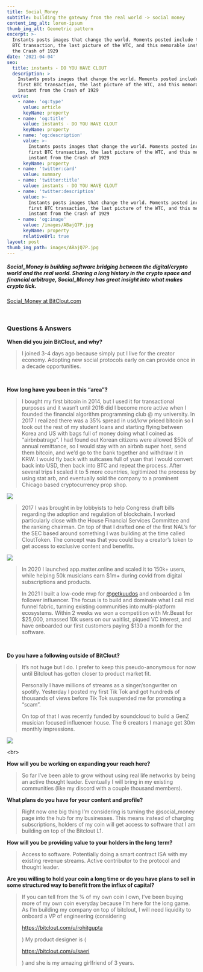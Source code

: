 ```yaml
---
title: Social_Money
subtitle: building the gateway from the real world -> social money
content_img_alt: lorem-ipsum
thumb_img_alt: Geometric pattern
excerpt: >-
  Instants posts images that change the world. Moments posted include the first
  BTC transaction, the last picture of the WTC, and this memorable instant from
  the Crash of 1929
date: '2021-04-04'
seo:
  title: instants - DO YOU HAVE CLOUT
  description: >
    Instants posts images that change the world. Moments posted include the
    first BTC transaction, the last picture of the WTC, and this memorable
    instant from the Crash of 1929
  extra:
    - name: 'og:type'
      value: article
      keyName: property
    - name: 'og:title'
      value: instants - DO YOU HAVE CLOUT
      keyName: property
    - name: 'og:description'
      value: >-
        Instants posts images that change the world. Moments posted include the
        first BTC transaction, the last picture of the WTC, and this memorable
        instant from the Crash of 1929
      keyName: property
    - name: 'twitter:card'
      value: summary
    - name: 'twitter:title'
      value: instants - DO YOU HAVE CLOUT
    - name: 'twitter:description'
      value: >-
        Instants posts images that change the world. Moments posted include the
        first BTC transaction, the last picture of the WTC, and this memorable
        instant from the Crash of 1929
    - name: 'og:image'
      value: /images/ABajQ7P.jpg
      keyName: property
      relativeUrl: true
layout: post
thumb_img_path: images/ABajQ7P.jpg
---
```

##### Social_Money is building software bridging between the digital/crypto world and the real world. Sharing a long history in the crypto space and financial arbitrage, Social_Money has great insight into what makes crypto tick.

[Social_Money at BitClout.com](https://bitclout.com/u/social_money)

<br>

### Questions & Answers

**When did you join BitClout, and why?**

> I joined 3-4 days ago because simply put I live for the creator economy. Adopting new social protocols early on can provide once in a decade opportunities.

<br>

**How long have you been in this “area”?**

> I bought my first bitcoin in 2014, but I used it for transactional purposes and it wasn’t until 2016 did I become more active when I founded the financial algorithm programming club @ my university. In 2017 I realized there was a 35% spread in usd/krw priced bitcoin so I took out the rest of my student loans and starting flying between Korea and US with bags full of money doing what I coined as “airbnbatrage”. I had found out Korean citizens were allowed $50k of annual remittance, so I would stay with an airbnb super host, send them bitcoin, and we’d go to the bank together and withdraw it in KRW. I would fly back with suitcases full of yuan that I would convert back into USD, then back into BTC and repeat the process. After several trips I scaled it to 5 more countries, legitimized the process by using stat arb, and eventually sold the company to a prominent Chicago based cryptocurrency prop shop.

![](/images/Screen_Shot\_2021-04-03\_at\_4.50.39\_PM.png)

> 2017 I was brought in by lobbyists to help Congress draft bills regarding the adoption and regulation of blockchain. I worked particularly close with the House Financial Services Committee and the ranking chairman. On top of that I drafted one of the first NAL’s for the SEC based around something I was building at the time called CloutToken. The concept was that you could buy a creator’s token to get access to exclusive content and benefits.

![](/images/Screen_Shot\_2021-04-03\_at\_4.52.40\_PM.png)

> In 2020 I launched app.matter.online and scaled it to 150k+ users, while helping 50k musicians earn $1m+ during covid from digital subscriptions and products.
>
> In 2021 I built a low-code mvp for [@getkuudos](https://twitter.com/getkuudos) and onboarded a 1m follower influencer. The focus is to build and dominate what I call mid funnel fabric, turning existing communities into multi-platform ecosystems. Within 2 weeks we won a competition with Mr.Beast for $25,000, amassed 10k users on our waitlist, piqued VC interest, and have onboarded our first customers paying $130 a month for the software.

<br>

**Do you have a following outside of BitClout?**

> It’s not huge but I do. I prefer to keep this pseudo-anonymous for now until Bitclout has gotten closer to product market fit.
>
> Personally I have millions of streams as a singer/songwriter on spotify. Yesterday I posted my first Tik Tok and got hundreds of thousands of views before Tik Tok suspended me for promoting a “scam”.
>
> On top of that I was recently funded by soundcloud to build a GenZ musician focused influencer house. The 6 creators I manage get 30m monthly impressions.

![](/images/Screen_Shot\_2021-04-03\_at\_5.01.37\_PM.png)

\<br>

**How will you be working on expanding your reach here?**

> So far I’ve been able to grow without using real life networks by being an active thought leader. Eventually I will bring in my existing communities (like my discord with a couple thousand members).

**What plans do you have for your content and profile?**

> Right now one big thing I’m considering is turning the @social_money page into the hub for my businesses. This means instead of charging subscriptions, holders of my coin will get access to software that I am building on top of the Bitclout L1.

**How will you be providing value to your holders in the long term?**

> Access to software.
> Potentially doing a smart contract ISA with my existing revenue streams.
> Active contributor to the protocol and thought leader.

**Are you willing to hold your coin a long time or do you have plans to sell in some structured way to benefit from the influx of capital?**

> If you can tell from the % of my own coin I own, I’ve been buying more of my own coin everyday because I’m here for the long game. As I’m building my company on top of bitclout, I will need liquidity to onboard a VP of engineering  (considering 
>
> <https://bitclout.com/u/rohitgupta>
>
> ) My product designer is (
>
> <https://bitclout.com/u/saeri>
>
> ) and she is my amazing girlfriend of 3 years.
